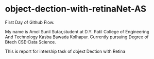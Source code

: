 # object-dection-with-retinaNet-AS
First Day of Github Flow.

My name is Amol Sunil Sutar,student at D.Y. Patil College of Engineering And Technology Kasba Bawada Kolhapur. Currently pursuing Degree of Btech CSE-Data Science.

This is report for intership task of objext Dection with Retina
